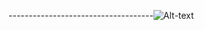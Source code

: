 ------------------------------------![Alt-text](https://media.giphy.com/media/1iqPjXVRQsWArYs7a0/giphy.gif)
